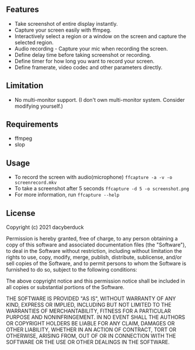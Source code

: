 ## Features

- Take screenshot of entire display instantly.
- Capture your screen easily with ffmpeg.
- Interactively select a region or a window on the screen and capture the selected region.
- Audio recording - Capture your mic when recording the screen.
- Define delay time before taking screenshot or recording.
- Define timer for how long you want to record your screen.
- Define framerate, video codec and other parameters directly.

## Limitation
- No multi-monitor support. (I don't own multi-monitor system. Consider modifying yourself.)

## Requirements

- ffmpeg
- slop

## Usage

- To record the screen with audio(microphone)
`ffcapture -a -v -o screenrecord.mkv`
- To take a screenshot after 5 seconds
`ffcapture -d 5 -o screenshot.png`
- For more information, run `ffcapture --help`

## License
Copyright (c) 2021 dacyberduck

Permission is hereby granted, free of charge, to any person obtaining a copy of this software and associated documentation files (the "Software"), to deal in the Software without restriction, including without limitation the rights to use, copy, modify, merge, publish, distribute, sublicense, and/or sell copies of the Software, and to permit persons to whom the Software is furnished to do so, subject to the following conditions:

The above copyright notice and this permission notice shall be included in all copies or substantial portions of the Software.

THE SOFTWARE IS PROVIDED "AS IS", WITHOUT WARRANTY OF ANY KIND, EXPRESS OR IMPLIED, INCLUDING BUT NOT LIMITED TO THE WARRANTIES OF MERCHANTABILITY, FITNESS FOR A PARTICULAR PURPOSE AND NONINFRINGEMENT. IN NO EVENT SHALL THE AUTHORS OR COPYRIGHT HOLDERS BE LIABLE FOR ANY CLAIM, DAMAGES OR OTHER LIABILITY, WHETHER IN AN ACTION OF CONTRACT, TORT OR OTHERWISE, ARISING FROM, OUT OF OR IN CONNECTION WITH THE SOFTWARE OR THE USE OR OTHER DEALINGS IN THE SOFTWARE.
